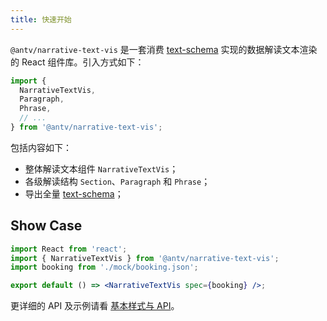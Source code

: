 ```yaml
---
title: 快速开始
---
```


`@antv/narrative-text-vis` 是一套消费 [text-schema](../../schema/intro) 实现的数据解读文本渲染的 React 组件库。引入方式如下：

```js | pure
import {
  NarrativeTextVis,
  Paragraph,
  Phrase,
  // ...
} from '@antv/narrative-text-vis';
```

包括内容如下：

- 整体解读文本组件 `NarrativeTextVis`；
- 各级解读结构 `Section`、`Paragraph` 和 `Phrase`；
- 导出全量 [text-schema](../../schema/intro)；

## Show Case

```jsx
import React from 'react';
import { NarrativeTextVis } from '@antv/narrative-text-vis';
import booking from './mock/booking.json';

export default () => <NarrativeTextVis spec={booking} />;
```

更详细的 API 及示例请看 [基本样式与 API](./example/style)。
